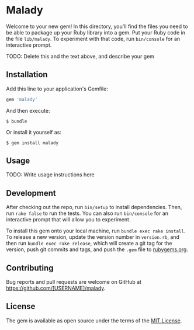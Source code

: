 # Malady

Welcome to your new gem! In this directory, you'll find the files you need to be able to package up your Ruby library into a gem. Put your Ruby code in the file `lib/malady`. To experiment with that code, run `bin/console` for an interactive prompt.

TODO: Delete this and the text above, and describe your gem

## Installation

Add this line to your application's Gemfile:

```ruby
gem 'malady'
```

And then execute:

    $ bundle

Or install it yourself as:

    $ gem install malady

## Usage

TODO: Write usage instructions here

## Development

After checking out the repo, run `bin/setup` to install dependencies. Then, run `rake false` to run the tests. You can also run `bin/console` for an interactive prompt that will allow you to experiment.

To install this gem onto your local machine, run `bundle exec rake install`. To release a new version, update the version number in `version.rb`, and then run `bundle exec rake release`, which will create a git tag for the version, push git commits and tags, and push the `.gem` file to [rubygems.org](https://rubygems.org).

## Contributing

Bug reports and pull requests are welcome on GitHub at https://github.com/[USERNAME]/malady.


## License

The gem is available as open source under the terms of the [MIT License](http://opensource.org/licenses/MIT).

